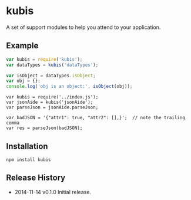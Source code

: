 # kubis

A set of support modules to help you attend to your application.

## Example

```js
var	kubis = require('kubis');
var dataTypes = kubis('dataTypes');

var isObject = dataTypes.isObject;
var obj = {};
console.log('obj is an object:', isObject(obj));
```

```
var	kubis = require('../index.js');
var jsonAide = kubis('jsonAide');
var parseJson = jsonAide.parseJson;

var badJSON = '{"attr1": true, "attr2": [],}';	// note the trailing comma
var res = parseJson(badJSON);
```

## Installation

```
npm install kubis
```


## Release History
  * 2014-11-14			v0.1.0			Initial release.

